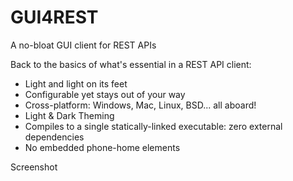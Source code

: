 # GUI4REST
A no-bloat GUI client for REST APIs

Back to the basics of what's essential in a REST API client:
- Light and light on its feet
- Configurable yet stays out of your way
- Cross-platform: Windows, Mac, Linux, BSD... all aboard!
- Light & Dark Theming
- Compiles to a single statically-linked executable: zero external dependencies
- No embedded phone-home elements

Screenshot
